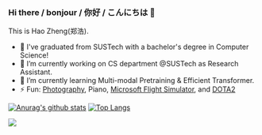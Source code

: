 ### Hi there / bonjour / 你好 / こんにちは 👋

This is Hao Zheng(郑浩).

- 🏫 I've graduated from SUSTech with a bachelor's degree in Computer Science!
- 🔭 I’m currently working on CS department @SUSTech as Research Assistant. 
- 🌱 I’m currently learning Multi-modal Pretraining & Efficient Transformer.
- ⚡ Fun: [Photography](https://pluuus.cn), Piano, [Microsoft Flight Simulator](https://www.xbox.com/en-US/games/microsoft-flight-simulator), and [DOTA2](www.dota2.com)

[![Anurag's github stats](https://github-readme-stats.vercel.app/api?username=zh-plus&show_icons=true&theme=vue&hide=issues)](https://github.com/anuraghazra/github-readme-stats)
[![Top Langs](https://github-readme-stats.vercel.app/api/top-langs/?username=zh-plus&layout=compact)](https://github.com/anuraghazra/github-readme-stats)

![](https://komarev.com/ghpvc/?username=zh-plus&color=green)
